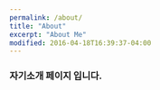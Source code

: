 ```yaml
---
permalink: /about/
title: "About"
excerpt: "About Me"
modified: 2016-04-18T16:39:37-04:00
---
```

### 자기소개 페이지 입니다.
